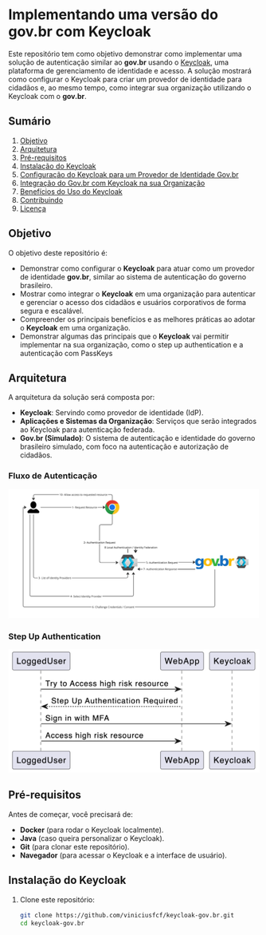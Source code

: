 # Implementando uma versão do **gov.br** com Keycloak

Este repositório tem como objetivo demonstrar como implementar uma solução de autenticação similar ao **gov.br** usando o [Keycloak](https://www.keycloak.org/), uma plataforma de gerenciamento de identidade e acesso. A solução mostrará como configurar o Keycloak para criar um provedor de identidade para cidadãos e, ao mesmo tempo, como integrar sua organização utilizando o Keycloak com o **gov.br**.

## Sumário

1. [Objetivo](#objetivo)
2. [Arquitetura](#arquitetura)
3. [Pré-requisitos](#pré-requisitos)
4. [Instalação do Keycloak](#instalação-do-keycloak)
5. [Configuração do Keycloak para um Provedor de Identidade Gov.br](#configuração-do-keycloak-para-um-provedor-de-identidade-govbr)
6. [Integração do Gov.br com Keycloak na sua Organização](#integração-do-govbr-com-keycloak-na-sua-organização)
7. [Benefícios do Uso do Keycloak](#benefícios-do-uso-do-keycloak)
8. [Contribuindo](#contribuindo)
9. [Licença](#licença)

## Objetivo

O objetivo deste repositório é:

- Demonstrar como configurar o **Keycloak** para atuar como um provedor de identidade **gov.br**, similar ao sistema de autenticação do governo brasileiro.
- Mostrar como integrar o **Keycloak** em uma organização para autenticar e gerenciar o acesso dos cidadãos e usuários corporativos de forma segura e escalável.
- Compreender os principais benefícios e as melhores práticas ao adotar o **Keycloak** em uma organização.
- Demonstrar algumas das principais que o **Keycloak** vai permitir implementar na sua organização, como o step up authentication e a autenticação com PassKeys

## Arquitetura

A arquitetura da solução será composta por:

- **Keycloak**: Servindo como provedor de identidade (IdP).
- **Aplicações e Sistemas da Organização**: Serviços que serão integrados ao Keycloak para autenticação federada.
- **Gov.br (Simulado)**: O sistema de autenticação e identidade do governo brasileiro simulado, com foco na autenticação e autorização de cidadãos.

### Fluxo de Autenticação 
![Keycloak como Identity Provider](kc-identity-provider.jpg "Keycloak como Identity Provider")

### Step Up Authentication
![Step Up Authentication](step-up-authentication.png "Step Up Authentication")


## Pré-requisitos

Antes de começar, você precisará de:

- **Docker** (para rodar o Keycloak localmente).
- **Java** (caso queira personalizar o Keycloak).
- **Git** (para clonar este repositório).
- **Navegador** (para acessar o Keycloak e a interface de usuário).

## Instalação do Keycloak

1. Clone este repositório:

   ```bash
   git clone https://github.com/viniciusfcf/keycloak-gov.br.git
   cd keycloak-gov.br
